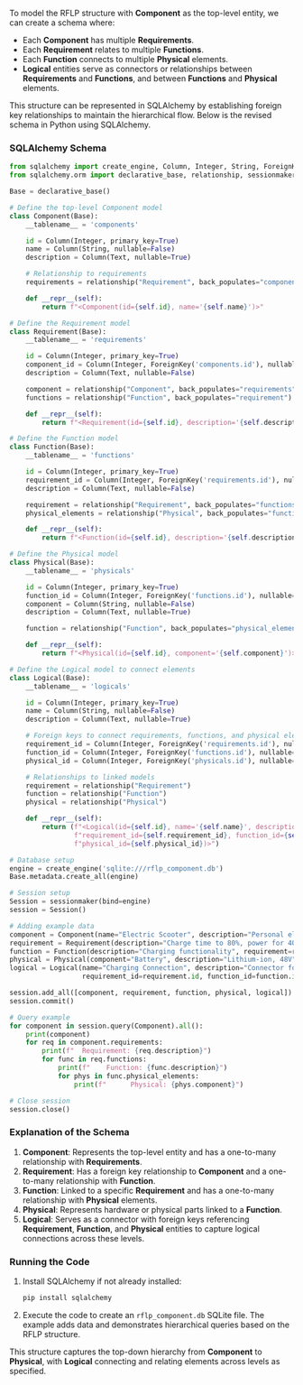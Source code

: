 To model the RFLP structure with **Component** as the top-level entity, we can create a schema where:

- Each **Component** has multiple **Requirements**.
- Each **Requirement** relates to multiple **Functions**.
- Each **Function** connects to multiple **Physical** elements.
- **Logical** entities serve as connectors or relationships between **Requirements** and **Functions**, and between **Functions** and **Physical** elements.

This structure can be represented in SQLAlchemy by establishing foreign key relationships to maintain the hierarchical flow. Below is the revised schema in Python using SQLAlchemy.

### SQLAlchemy Schema

```python
from sqlalchemy import create_engine, Column, Integer, String, ForeignKey, Text
from sqlalchemy.orm import declarative_base, relationship, sessionmaker

Base = declarative_base()

# Define the top-level Component model
class Component(Base):
    __tablename__ = 'components'

    id = Column(Integer, primary_key=True)
    name = Column(String, nullable=False)
    description = Column(Text, nullable=True)

    # Relationship to requirements
    requirements = relationship("Requirement", back_populates="component")

    def __repr__(self):
        return f"<Component(id={self.id}, name='{self.name}')>"

# Define the Requirement model
class Requirement(Base):
    __tablename__ = 'requirements'

    id = Column(Integer, primary_key=True)
    component_id = Column(Integer, ForeignKey('components.id'), nullable=False)
    description = Column(Text, nullable=False)

    component = relationship("Component", back_populates="requirements")
    functions = relationship("Function", back_populates="requirement")

    def __repr__(self):
        return f"<Requirement(id={self.id}, description='{self.description}')>"

# Define the Function model
class Function(Base):
    __tablename__ = 'functions'

    id = Column(Integer, primary_key=True)
    requirement_id = Column(Integer, ForeignKey('requirements.id'), nullable=False)
    description = Column(Text, nullable=False)

    requirement = relationship("Requirement", back_populates="functions")
    physical_elements = relationship("Physical", back_populates="function")

    def __repr__(self):
        return f"<Function(id={self.id}, description='{self.description}')>"

# Define the Physical model
class Physical(Base):
    __tablename__ = 'physicals'

    id = Column(Integer, primary_key=True)
    function_id = Column(Integer, ForeignKey('functions.id'), nullable=False)
    component = Column(String, nullable=False)
    description = Column(Text, nullable=True)

    function = relationship("Function", back_populates="physical_elements")

    def __repr__(self):
        return f"<Physical(id={self.id}, component='{self.component}')>"

# Define the Logical model to connect elements
class Logical(Base):
    __tablename__ = 'logicals'

    id = Column(Integer, primary_key=True)
    name = Column(String, nullable=False)
    description = Column(Text, nullable=True)

    # Foreign keys to connect requirements, functions, and physical elements
    requirement_id = Column(Integer, ForeignKey('requirements.id'), nullable=True)
    function_id = Column(Integer, ForeignKey('functions.id'), nullable=True)
    physical_id = Column(Integer, ForeignKey('physicals.id'), nullable=True)

    # Relationships to linked models
    requirement = relationship("Requirement")
    function = relationship("Function")
    physical = relationship("Physical")

    def __repr__(self):
        return (f"<Logical(id={self.id}, name='{self.name}', description='{self.description}', "
                f"requirement_id={self.requirement_id}, function_id={self.function_id}, "
                f"physical_id={self.physical_id})>")

# Database setup
engine = create_engine('sqlite:///rflp_component.db')
Base.metadata.create_all(engine)

# Session setup
Session = sessionmaker(bind=engine)
session = Session()

# Adding example data
component = Component(name="Electric Scooter", description="Personal electric scooter system")
requirement = Requirement(description="Charge time to 80%, power for 40 miles", component=component)
function = Function(description="Charging functionality", requirement=requirement)
physical = Physical(component="Battery", description="Lithium-ion, 48V", function=function)
logical = Logical(name="Charging Connection", description="Connector for charge control", 
                  requirement_id=requirement.id, function_id=function.id, physical_id=physical.id)

session.add_all([component, requirement, function, physical, logical])
session.commit()

# Query example
for component in session.query(Component).all():
    print(component)
    for req in component.requirements:
        print(f"  Requirement: {req.description}")
        for func in req.functions:
            print(f"    Function: {func.description}")
            for phys in func.physical_elements:
                print(f"      Physical: {phys.component}")

# Close session
session.close()
```

### Explanation of the Schema

1. **Component**: Represents the top-level entity and has a one-to-many relationship with **Requirements**.
2. **Requirement**: Has a foreign key relationship to **Component** and a one-to-many relationship with **Function**.
3. **Function**: Linked to a specific **Requirement** and has a one-to-many relationship with **Physical** elements.
4. **Physical**: Represents hardware or physical parts linked to a **Function**.
5. **Logical**: Serves as a connector with foreign keys referencing **Requirement**, **Function**, and **Physical** entities to capture logical connections across these levels.

### Running the Code

1. Install SQLAlchemy if not already installed:

   ```bash
   pip install sqlalchemy
   ```

2. Execute the code to create an `rflp_component.db` SQLite file. The example adds data and demonstrates hierarchical queries based on the RFLP structure.

This structure captures the top-down hierarchy from **Component** to **Physical**, with **Logical** connecting and relating elements across levels as specified.